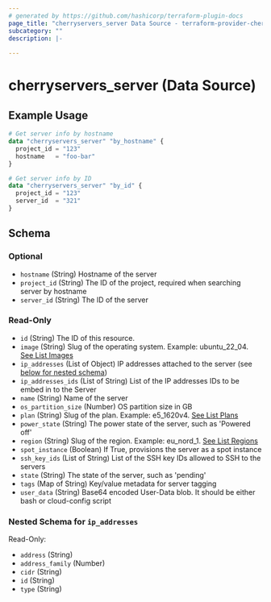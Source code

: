 ```yaml
---
# generated by https://github.com/hashicorp/terraform-plugin-docs
page_title: "cherryservers_server Data Source - terraform-provider-cherryservers"
subcategory: ""
description: |-
  
---
```


# cherryservers_server (Data Source)



## Example Usage

```terraform
# Get server info by hostname
data "cherryservers_server" "by_hostname" {
  project_id = "123"
  hostname   = "foo-bar"
}

# Get server info by ID
data "cherryservers_server" "by_id" {
  project_id = "123"
  server_id  = "321"
}
```

<!-- schema generated by tfplugindocs -->
## Schema

### Optional

- `hostname` (String) Hostname of the server
- `project_id` (String) The ID of the project, required when searching server by hostname
- `server_id` (String) The ID of the server

### Read-Only

- `id` (String) The ID of this resource.
- `image` (String) Slug of the operating system. Example: ubuntu_22_04. [See List Images](https://api.cherryservers.com/doc/#tag/Images/operation/get-plan-images)
- `ip_addresses` (List of Object) IP addresses attached to the server (see [below for nested schema](#nestedatt--ip_addresses))
- `ip_addresses_ids` (List of String) List of the IP addresses IDs to be embed in to the Server
- `name` (String) Name of the server
- `os_partition_size` (Number) OS partition size in GB
- `plan` (String) Slug of the plan. Example: e5_1620v4. [See List Plans](https://api.cherryservers.com/doc/#tag/Plans/operation/get-plans)
- `power_state` (String) The power state of the server, such as 'Powered off'
- `region` (String) Slug of the region. Example: eu_nord_1. [See List Regions](https://api.cherryservers.com/doc/#tag/Regions/operation/get-regions)
- `spot_instance` (Boolean) If True, provisions the server as a spot instance
- `ssh_key_ids` (List of String) List of the SSH key IDs allowed to SSH to the servers
- `state` (String) The state of the server, such as 'pending'
- `tags` (Map of String) Key/value metadata for server tagging
- `user_data` (String) Base64 encoded User-Data blob. It should be either bash or cloud-config script

<a id="nestedatt--ip_addresses"></a>
### Nested Schema for `ip_addresses`

Read-Only:

- `address` (String)
- `address_family` (Number)
- `cidr` (String)
- `id` (String)
- `type` (String)
